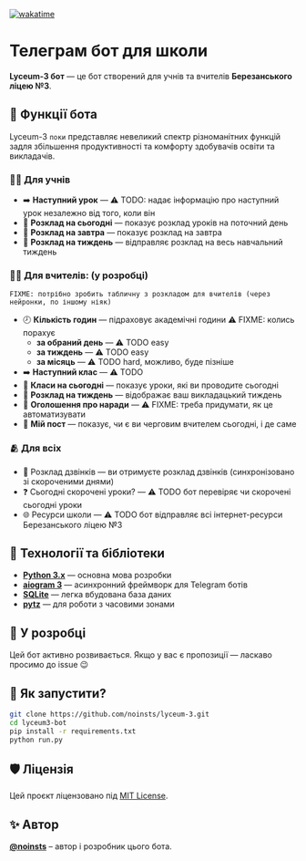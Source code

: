 [![wakatime](https://wakatime.com/badge/user/5f28d705-3bc8-4138-8151-e12e0f9e9a23/project/8de912d0-8756-4287-b569-1f74298c8169.svg)](https://wakatime.com/badge/user/5f28d705-3bc8-4138-8151-e12e0f9e9a23/project/8de912d0-8756-4287-b569-1f74298c8169)

# Телеграм бот для школи

**Lyceum-3 бот** — це бот створений для учнів та вчителів **Березанського ліцею №3**.

## 🧩 Функції бота

Lyceum-3 `поки` представляє невеликий спектр різноманітних функцій задля збільшення продуктивності та комфорту здобувачів освіти та викладачів.

### 👨‍🎓 Для учнів

- ➡️ **Наступний урок** — ⚠️ TODO: надає інформацію про наступний урок незалежно від того, коли він
- 📅 **Розклад на сьогодні** — показує розклад уроків на поточний день
- 🌇 **Розклад на завтра** — показує розклад на завтра
- 📝 **Розклад на тиждень** — відправляє розклад на весь навчальний тиждень

### 👨‍🏫 Для вчителів: (у розробці) 

```
FIXME: потрібно зробить табличну з розкладом для вчителів (через нейронки, по іншому ніяк)
```

- 🕗 **Кількість годин** — підраховує академічні години ⚠️ FIXME: колись порахує
  - **за обраний день** — ⚠️ TODO easy
  - **за тиждень** — ⚠️  TODO easy
  - **за місяць** — ⚠️ TODO hard, можливо, буде пізніше
- ➡️ **Наступний клас** — ⚠️ TODO
- 📅 **Класи на сьогодні** — показує уроки, які ви проводите сьогодні
- 📝 **Розклад на тиждень** — відображає ваш викладацький тиждень
- 👥 **Оголошення про наради** — ⚠️ FIXME: треба придумати, як це автоматизувати
- 🚦 **Мій пост** — показує, чи є ви черговим вчителем сьогодні, і де саме


### 🫂 Для всіх

- 🔔 Розклад дзвінків — ви отримуєте розклад дзвінків (синхронізовано зі скороченими днями)
- ❓ Сьогодні скорочені уроки? — ⚠️ TODO бот перевіряє чи скорочені сьогодні уроки
- 🌐 Ресурси школи — ⚠️ TODO бот відправляє всі інтернет-ресурси Березанського ліцею №3


## 🧰 Технології та бібліотеки
- **[Python 3.x](https://python.org/)** — основна мова розробки
- **[aiogram 3](https://aiogram.dev/)** — асинхронний фреймворк для Telegram ботів
- **[SQLite](https://docs.python.org/3/library/sqlite3.html)** — легка вбудована база даних
- **[pytz](https://pypi.org/project/pytz/)** — для роботи з часовими зонами

## 🚀 У розробці
Цей бот активно розвивається. Якщо у вас є пропозиції — ласкаво просимо до issue 😉

## 🧠 Як запустити?

```bash
git clone https://github.com/noinsts/lyceum-3.git
cd lyceum3-bot
pip install -r requirements.txt
python run.py
```

## 🛡 Ліцензія  
Цей проєкт ліцензовано під [MIT License](./LICENSE).

## ✨ Автор
**[@noinsts](https://github.com/noinsts)** – автор і розробник цього бота.

